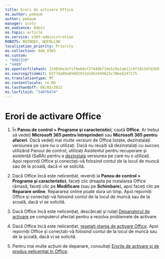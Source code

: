 ```yaml
---
title: Erori de activare Office
ms.author: pebaum
author: pebaum
manager: scotv
ms.audience: Admin
ms.topic: article
ms.service: o365-administration
ROBOTS: NOINDEX, NOFOLLOW
localization_priority: Priority
ms.collection: Adm_O365
ms.custom:
- "9002310"
- "4489"
ms.openlocfilehash: 219836e3e71f9e0def27449bf1de519a1a611c9f1823dfd2b918f93345ccdc6a
ms.sourcegitcommit: b5f7da89a650d2915dc652449623c78be6247175
ms.translationtype: MT
ms.contentlocale: ro-RO
ms.lasthandoff: 08/05/2021
ms.locfileid: "54076474"
---
```

# <a name="office-activation-errors"></a>Erori de activare Office

1. În **Panou de control > Programe și caracteristici**, caută **Office**. Ar trebui să vedeți **Microsoft 365 pentru întreprinderi** sau **Microsoft 365 pentru afaceri**. Dacă vedeți mai multe versiuni de Office listate, dezinstalați versiunea pe care nu o utilizați. Dacă nu reușiți să dezinstalați cu succes utilizând Panoul de control, utilizați Asistentul pentru recuperare și asistență (SaRA) pentru a [dezinstala](https://aka.ms/SARA-OfficeUninstall-Alchemy) versiunea pe care nu o utilizați. Apoi reporniți Office și conectați-vă folosind contul de la locul de muncă sau de la școală, dacă vi se solicită. 

2. Dacă Office încă este nelicențiat, reveniți la **Panou de control > Programe și caracteristici**, faceți clic dreapta pe instalarea Office rămasă, faceți clic pe **Modificare** (sau pe **Schimbare**), apoi faceți clic pe **Reparare online**. Repararea online poate dura un timp. Apoi reporniți Office și conectați-vă folosind contul de la locul de muncă sau de la școală, dacă vi se solicită. 

3. Dacă Office încă este nelicențiat, descărcați și rulați [Depanatorul de activare](https://aka.ms/SARA-OfficeActivation-Alchemy) pe computerul afectat pentru a rezolva problemele de activare. 

4. Dacă Office încă este nelicențiat, [resetați starea de activare Office](https://docs.microsoft.com/office365/troubleshoot/activation/reset-office-365-proplus-activation-state). Apoi reporniți Office și conectați-vă folosind contul de la locul de muncă sau de la școală, dacă vi se solicită.  

5. Pentru mai multe acțiuni de depanare, consultați [Erorile de activare și de produs nelicențiat în Office](https://support.office.com/article/unlicensed-product-and-activation-errors-in-office-0d23d3c0-c19c-4b2f-9845-5344fedc4380).
